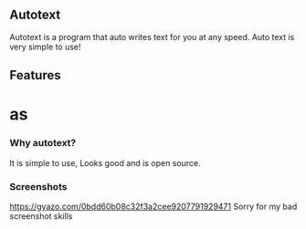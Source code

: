 ## Autotext
Autotext is a program that auto writes text for you at any speed. Auto text is very simple to use!

## Features
# as

### Why autotext?
It is simple to use, Looks good and is open source.

### Screenshots
https://gyazo.com/0bdd60b08c32f3a2cee9207791929471  Sorry for my bad screenshot skills



